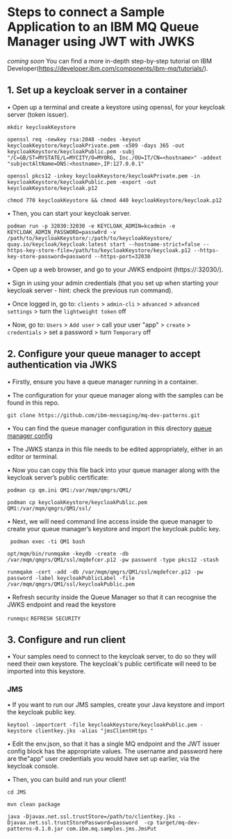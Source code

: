 # Steps to connect a Sample Application to an IBM MQ Queue Manager using JWT with JWKS 

*coming soon* You can find a more in-depth step-by-step tutorial on IBM Developer(https://developer.ibm.com/components/ibm-mq/tutorials/).

## 1. Set up a keycloak server in a container 

• Open up a terminal and create a keystore using openssl, for your keycloak server (token issuer).

``` mkdir keycloakKeystore ```

``` openssl req -newkey rsa:2048 -nodes -keyout keycloakKeystore/keycloakPrivate.pem -x509 -days 365 -out keycloakKeystore/keycloakPublic.pem -subj "/C=GB/ST=MYSTATE/L=MYCITY/O=MYORG, Inc./OU=IT/CN=<hostname>" -addext "subjectAltName=DNS:<hostname>,IP:127.0.0.1" ```

``` openssl pkcs12 -inkey keycloakKeystore/keycloakPrivate.pem -in keycloakKeystore/keycloakPublic.pem -export -out keycloakKeystore/keycloak.p12 ```

``` chmod 770 keycloakKeystore && chmod 440 keycloakKeystore/keycloak.p12 ```

• Then, you can start your keycloak server.

```podman run -p 32030:32030 -e KEYCLOAK_ADMIN=kcadmin -e KEYCLOAK_ADMIN_PASSWORD=passw0rd -v /path/to/keycloakKeystore/:/path/to/keycloakKeystore/   quay.io/keycloak/keycloak:latest start --hostname-strict=false --https-key-store-file=/path/to/keycloakKeystore/keycloak.p12 --https-key-store-password=password --https-port=32030 ```

• Open up a web browser, and go to your JWKS endpoint (https://<hostname>:32030/). 

• Sign in using your admin credentials (that you set up when starting your keycloak server - hint: check the previous run command).

• Once logged in, go to: `clients` > `admin-cli` > `advanced` > `advanced settings` > turn the `lightweight token` off

• Now, go to: `Users` > `Add user` > call your user "app" > `create` > `credentials` > set a password > turn `Temporary` off 


## 2. Configure your queue manager to accept authentication via JWKS

• Firstly, ensure you have a queue manager running in a container.

• The configuration for your queue manager along with the samples can be found in this repo.

```git clone https://github.com/ibm-messaging/mq-dev-patterns.git ```

• You can find the queue manager configuration in this directory [queue manager config](qm.ini)

• The JWKS stanza in this file needs to be edited appropriately, either in an editor or terminal.

• Now you can copy this file back into your queue manager along with the keycloak server’s public certificate:

``` podman cp qm.ini QM1:/var/mqm/qmgrs/QM1/ ```

``` podman cp keycloakKeystore/keycloakPublic.pem QM1:/var/mqm/qmgrs/QM1/ssl/ ```

• Next, we will need command line access inside the queue manager to create your queue manager’s keystore and import the keycloak public key.

``` podman exec -ti QM1 bash```

``` opt/mqm/bin/runmqakm -keydb -create -db /var/mqm/qmgrs/QM1/ssl/mqdefcer.p12 -pw password -type pkcs12 -stash ```

``` runmqakm -cert -add -db /var/mqm/qmgrs/QM1/ssl/mqdefcer.p12 -pw password -label keycloakPublicLabel -file /var/mqm/qmgrs/QM1/ssl/keycloakPublic.pem ```

• Refresh security inside the Queue Manager so that it can recognise the JWKS endpoint and read the keystore

```runmqsc```
```REFRESH SECURITY```

## 3. Configure and run client

• Your samples need to connect to the keycloak server, to do so they will need their own keystore. The keycloak's public certificate will need to be imported into this keystore.

### JMS 

• If you want to run our JMS samples, create your Java keystore and import the keycloak public key.

``` keytool -importcert -file keycloakKeystore/keycloakPublic.pem -keystore clientkey.jks -alias "jmsClientHttps " ```

• Edit the env.json, so that it has a single MQ endpoint and the JWT issuer config block has the appropriate values. The username and password here are the"app" user credentials you would have set up earlier, via the keycloak console.

• Then, you can build and run your client!

``` cd JMS ```

``` mvn clean package ```

```java -Djavax.net.ssl.trustStore=/path/to/clientkey.jks -Djavax.net.ssl.trustStorePassword=password  -cp target/mq-dev-patterns-0.1.0.jar com.ibm.mq.samples.jms.JmsPut ```